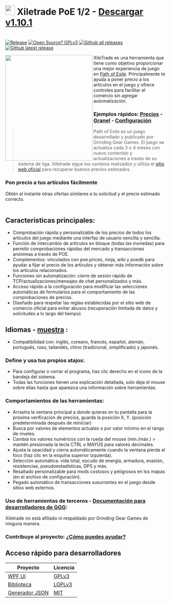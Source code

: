 # <img src="https://i.imgur.com/dhWQgtY.png" width="30" height="30"> Xiletrade PoE 1/2 - [Descargar v1.10.1](https://github.com/maxensas/xiletrade/releases/download/1.10.1/Xiletrade_win-x64.7z)  

[<img width="20" height="15" src="https://user-images.githubusercontent.com/62154281/104107842-feae5080-52bf-11eb-8e8f-d8827f1f0334.png">](https://github.com/maxensas/xiletrade)
[<img width="20" height="15" src="https://user-images.githubusercontent.com/62154281/104107838-fd7d2380-52bf-11eb-8d47-f949fd7a3b58.png">](https://github.com/maxensas/xiletrade/blob/master/readme/README.kr.md)
[<img width="20" height="15" src="https://user-images.githubusercontent.com/62154281/104107835-fd7d2380-52bf-11eb-8e08-614b2610eca4.png">](https://github.com/maxensas/xiletrade/blob/master/readme/README.fr.md)
[<img width="20" height="15" src="https://user-images.githubusercontent.com/62154281/104107839-fe15ba00-52bf-11eb-807e-25088a595f33.png">](https://github.com/maxensas/xiletrade/blob/master/readme/README.es.md)
[<img width="20" height="15" src="https://user-images.githubusercontent.com/62154281/104107836-fd7d2380-52bf-11eb-8ba2-bcdc04dab8b9.png">](https://github.com/maxensas/xiletrade/blob/master/readme/README.de.md)
[<img width="20" height="15" src="https://user-images.githubusercontent.com/62154281/104107833-fce48d00-52bf-11eb-896a-c5671965cb51.png">](https://github.com/maxensas/xiletrade/blob/master/readme/README.pt.md)
[<img width="20" height="15" src="https://user-images.githubusercontent.com/62154281/104107837-fd7d2380-52bf-11eb-8df0-091c9d9cc05a.png">](https://github.com/maxensas/xiletrade/blob/master/readme/README.ru.md)
[<img width="20" height="15" src="https://user-images.githubusercontent.com/62154281/104107841-feae5080-52bf-11eb-8ca7-1f402cbf6e5e.png">](https://github.com/maxensas/xiletrade/blob/master/readme/README.th.md)
[<img width="20" height="15" src="https://user-images.githubusercontent.com/62154281/104107840-fe15ba00-52bf-11eb-939e-d98bba60877d.png">](https://github.com/maxensas/xiletrade/blob/master/readme/README.tw.md)
[<img width="20" height="15" src="https://user-images.githubusercontent.com/62154281/104107834-fce48d00-52bf-11eb-8902-02d5a6d457c8.png">](https://github.com/maxensas/xiletrade/blob/master/readme/README.cn.md)
[<img width="20" height="15" src="https://user-images.githubusercontent.com/62154281/222918792-06b9c888-bb96-40af-a27c-68b664fe60b5.png">](https://github.com/maxensas/xiletrade/blob/master/readme/README.jp.md)<br>
[![Release](https://img.shields.io/github/release/maxensas/xiletrade.svg)](https://github.com/maxensas/xiletrade/releases/) 
[![Open Source? GPLv3](https://badgen.net/badge/Open%20Source%20%3F/GPLv3/green?icon=github)](https://github.com/maxensas/xiletrade/tree/master/src)
[![Github all releases](https://img.shields.io/github/downloads/maxensas/xiletrade/total.svg)](https://GitHub.com/maxensas/xiletrade/releases/) [![Github latest release](https://img.shields.io/github/downloads/maxensas/xiletrade/latest/total.svg)](https://GitHub.com/maxensas/xiletrade/releases/)

<img align="left" width="275" height="332" src="https://user-images.githubusercontent.com/62154281/120821930-2abfbc00-c556-11eb-96ca-44526ec81703.png">

XileTrade es una herramienta que tiene como objetivo proporcionar una mejor experiencia de juego en [Path of Exile](https://es.pathofexile.com/). Principalmente te ayuda a poner precio a los artículos en el juego y ofrece controles para facilitar el comercio sin agregar automatización.
### Ejemplos rápidos: [Precios](https://youtu.be/4mP3uOsr8oc) - [Granel](https://youtu.be/6yuLZXTho-A) - [Configuración](https://youtu.be/libdIjrNM-8 )<br>
>Path of Exile es un juego desarrollado y publicado por Grinding Gear Games. El juego se actualiza cada 3 o 4 meses con nuevo contenido y actualizaciones a través de su sistema de liga.
>Xiletrade sigue los cambios realizados y utiliza el [sitio web oficial](https://es.pathofexile.com/trade/) para recuperar buenos precios estimados.
### Pon precio a tus artículos fácilmente
Obtén al instante otras ofertas similares a tu solicitud y el precio estimado correcto.<br><br>

## Características principales:
* Comprobación rápida y personalizable de los precios de todos los artículos del juego mediante una interfaz de usuario sencilla y sencilla.
* Función de intercambio de artículos en bloque (todas las monedas) para permitir comprobaciones rápidas del mercado y transacciones anónimas a través de POE.
* Complementos: vinculados con poe.prices, ninja, wiki y poedb para ayudar a fijar el precio de los artículos y obtener más información sobre los artículos relacionados.
* Funciones sin automatización: cierre de sesión rápido de TCP/actualizaciones/mensajes de chat personalizados y más.
* Acceso rápido a la configuración para modificar las selecciones automáticas de formularios para el comportamiento de las comprobaciones de precios.
* Diseñado para respetar las reglas establecidas por el sitio web de comercio oficial para evitar abusos (recuperación limitada de datos y solicitudes a lo largo del tiempo).

## Idiomas - [muestra](https://github.com/maxensas/xiletrade/blob/master/LANGUAGES.md) :
* Compatibilidad con: inglés, coreano, francés, español, alemán, portugués, ruso, tailandés, chino (tradicional, simplificado) y japonés.

### Define y usa tus propios atajos:
* Para configurar o cerrar el programa, haz clic derecho en el icono de la bandeja del sistema.
* Todas las funciones tienen una explicación detallada, solo deja el mouse sobre ellas hasta que aparezca una información sobre herramientas.

### Comportamientos de las herramientas:
* Arrastra la ventana principal a donde quieras en tu pantalla para la próxima verificación de precios, guarda la posición X, Y. (posición predeterminada después de reiniciar)
* Busca por valores de elementos actuales o por valor mínimo en el rango de niveles.
* Cambia los valores numéricos con la rueda del mouse (mín./máx.) > mantén presionada la tecla CTRL o MAYÚS para valores decimales.
* Ajusta la opacidad y cierra automáticamente cuando la ventana pierda el foco (haz clic en la esquina superior izquierda).
* Selección automática: vida total, escudo de energía, armadura, evasión, resistencias, pseudoestadísticas, DPS y más.
* Resaltado personalizable para mods costosos y peligrosos en los mapas (en el archivo de configuración).
* Pegado automático de transacciones susurrantes en el juego desde sitios web externos.

### Uso de herramientas de terceros - [Documentación para desarrolladores de GGG](https://www.pathofexile.com/developer/docs/index#policy):
Xiletrade no está afiliado ni respaldado por Grinding Gear Games de ninguna manera.<br>

### Contribuye al proyecto: [¿Cómo puedes ayudar?](https://github.com/maxensas/xiletrade/blob/master/CONTRIBUTING.md)

## Acceso rápido para desarrolladores
| Proyecto | Licencia |
|---------|---------|
| [WPF UI](https://github.com/maxensas/xiletrade/tree/master/src/Xiletrade) | [GPLv3](https://github.com/maxensas/xiletrade/blob/master/licenses/LICENSE_Xiletrade) |
| [Biblioteca](https://github.com/maxensas/xiletrade/tree/master/src/Xiletrade.Library) | [LGPLv3](https://github.com/maxensas/xiletrade/blob/master/licenses/LICENSE_XiletradeLibrary) |
| [Generador JSON](https://github.com/maxensas/xiletrade/tree/master/src/Xiletrade.Json) | [MIT](https://github.com/maxensas/xiletrade/blob/master/licenses/LICENSE_XiletradeJson) |